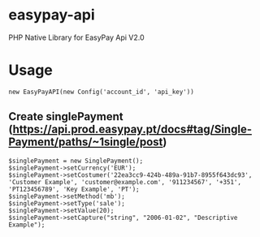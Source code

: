 # easypay-api
PHP Native Library for EasyPay Api V2.0

# Usage
```new EasyPayAPI(new Config('account_id', 'api_key')) ```

## Create singlePayment (https://api.prod.easypay.pt/docs#tag/Single-Payment/paths/~1single/post)
```
$singlePayment = new SinglePayment();
$singlePayment->setCurrency('EUR');
$singlePayment->setCostumer('22ea3cc9-424b-489a-91b7-8955f643dc93', 'Customer Example', 'customer@example.com', '911234567', '+351', 'PT123456789', 'Key Example', 'PT');
$singlePayment->setMethod('mb');
$singlePayment->setType('sale');
$singlePayment->setValue(20);
$singlePayment->setCapture("string", "2006-01-02", "Descriptive Example");
```
